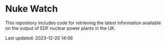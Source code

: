 # Nuke Watch

This repository includes code for retrieving the latest information available on the output of EDF nuclear power plants in the UK.

Last updated: 2023-12-20 14:06